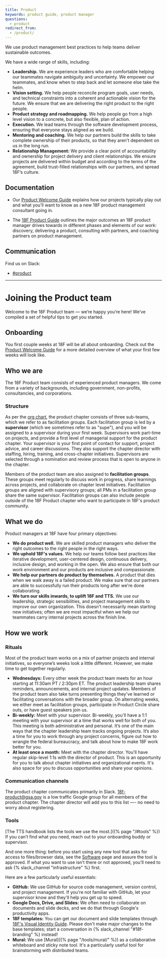 ```yaml
---
title: Product
keywords: product guide, product manager
questions:
  - product
redirect_from:
  - /product/
---
```


We use product management best practices to help teams deliver sustainable
outcomes.

We have a wide range of skills, including:

- **Leadership.** We are experience leaders who are comfortable helping our
  teammates navigate ambiguity and uncertainty. We empower our teammates, and
  know when to step back and let someone else take the helm.
- **Vision setting.** We help people reconcile program goals, user needs, and
  technical constraints into a coherent and actionable vision for the future. We
  ensure that we are delivering the right product to the right people.
- **Product strategy and roadmapping.** We help people go from a high level
  vision to a concrete, but also flexible, plan of action.
- **Execution.** We lead teams through the software development process,
  ensuring that everyone stays aligned as we build.
- **Mentoring and coaching.** We help our partners build the skills to take
  complete ownership of their products, so that they aren't dependent on us in
  the long run.
- **Relationship Management:** We provide a clear point of accountability and
  ownership for project delivery and client relationships. We ensure projects
  are delivered within budget and according to the terms of the agreement, build
  trust-filled relationships with our partners, and spread 18F’s culture.

## Documentation

- Our
  [Product Welcome Guide](https://docs.google.com/document/d/18YQtfLVb4klrZlUhKpZWYcDmM_PNKeYsWTPqMrcWcLE/edit#heading=h.3aypeb3a9sqy)
  explains how our projects typically play out and what you’ll want to know as a
  new 18F product management consultant going in.

- The [18F Product Guide](https://product-guide.18f.gov/) outlines the major
  outcomes an 18F product manager drives towards in different phases and
  elements of our work: discovery, delivering a product, consulting with
  partners, and coaching partners on product management.

## Communication

Find us on Slack:

- [#product](https://slack.com/app_redirect?channel=product)

---

# Joining the Product team

Welcome to the 18F Product team — we’re happy you’re here! We’ve compiled a set
of helpful tips to get you started.

## Onboarding

You first couple weeks at 18F will be all about onboarding. Check out the
[Product Welcome Guide](https://docs.google.com/document/d/18YQtfLVb4klrZlUhKpZWYcDmM_PNKeYsWTPqMrcWcLE/edit#heading=h.3aypeb3a9sqy)
for a more detailed overview of what your first few weeks will look like.

## Who we are

The 18F Product team consists of experienced product managers. We come from a
variety of backgrounds, including government, non-profits, consultancies, and
corporations.

### Structure

As per the
[org chart](https://docs.google.com/presentation/d/189TanLPSFF9MWvNr6VdfUvhBAWBSXeoCSGD2ZXRDm3s/edit#slide=id.g3f7d5fd6a1_2_81),
the product chapter consists of three sub-teams, which we refer to as
facilitation groups. Each facilitation group is led by a **supervisor** (which
we sometimes refer to as "supe"), and you will be assigned to a supervisor
during your first week. Supervisors work part-time on projects, and provide a
first level of managerial support for the product chapter. Your supervisor is
your first point of contact for support, project advice, and career discussions.
They also support the chapter director with staffing, hiring, training, and
cross-chapter initiatives. Supervisors are selected through a nomination and
review process that is open to anyone in the chapter.

Members of the product team are also assigned to **facilitation groups**. These
groups meet regularly to discuss work in progress, share learnings across
projects, and collaborate on chapter level initiatives. Facilitation groups are
aligned with supervisory groups; all PMs in a facilitation group share the same
supervisor. Facilitation groups can also include people outside of the 18F
Product chapter who want to participate in 18F's product community.

## What we do

Product managers at 18F have four primary objectives:

- **We do product well.** We are skilled product managers who deliver the right
  outcomes to the right people in the right ways.
- **We uphold 18F's values.** We help our teams follow best practices like
  iterative development, user-centered design, continuous delivery, inclusive
  design, and working in the open. We also ensure that both our work environment
  and our products are inclusive and compassionate.
- **We help our partners do product by themselves.** A product that dies when we
  walk away is a failed product. We make sure that our partners are able to
  successfully run their products long after we're done collaborating.
- **We turn our skills inwards, to uplift 18F and TTS.** We use our leadership,
  strategic sensibilities, and project management skills to improve our own
  organization. This doesn't necessarily mean starting new initiatives; often we
  are most impactful when we help our teammates carry internal projects across
  the finish line.

## How we work

### Rituals

Most of the product team works on a mix of partner projects and internal
initiatives, so everyone’s weeks look a little different. However, we make time
to get together regularly.

- **Wednesdays:** Every other week the product team meets for an hour starting
  at 11:30am PT / 2:30pm ET. The product leadership team shares reminders,
  announcements, and internal project updates. Members of the product team also
  take turns presenting things they've learned or facilitating conversations
  with the broader group. On alternating weeks, we either meet as facilitation
  groups, participate in Product Circle share outs, or have guest speakers join
  us.
- **Bi-weekly:** Meet with your supervisor. Bi-weekly, you'll have a 1:1 meeting
  with your supervisor at a time that works well for both of you. This meeting
  is both administrative and personal. It’s one of the main ways that the
  chapter leadership team tracks ongoing projects. It’s also a time for you to
  work through any project concerns, figure out how to wrangle the federal
  bureaucracy, and talk about how to make 18F work better for you.
- **At least once a month:** Meet with the chapter director. You'll have regular
  skip-level 1:1s with the director of product. This is an opportunity for you
  to talk about chapter initiatives and organizational events. It's also space
  for you to discuss opportunities and share your opinions.

### Communication channels

The product chapter communicates primarily in Slack. 18f-product@gsa.gov is a
low traffic Google group for all members of the product chapter. The chapter
director will add you to this list —- no need to worry about registering.

### Tools

[The TTS handbook lists the tools we use the most.]({% page "/#tools" %}) If you
can’t find what you need, reach out to your onboarding buddy or supervisor.

And one more thing: before you start using any new tool that asks for access to
files/browser data, see the [Software]({{base.baseurl}}/software/) page and
assure the tool is approved. If what you want to use isn’t there or not
approved, you’ll need to ask {% slack_channel "infrastructure" %} first.

Here are a few particularly useful essentials:

- **GitHub:** We use GitHub for source code management, version control, and
  project management. If you're not familiar with GitHub, let your supervisor
  know and they'll help you get up to speed.
- **Google Docs, Drive, and Slides:** We often need to collaborate on documents
  and slide decks, and we do that through Google's productivity apps.
- **18F templates:** You can get our document and slide templates through
  [18F's Visual Identity Guide](https://brand.18f.gov/templates). Please don't
  make major changes to the base templates; start a conversation in
  {% slack_channel "#18f-branding" %} instead!
- **Mural:** We use [Mural]({% page "/tools/mural/" %}) as a collaborative
  whiteboard and sticky note tool. It's a particularly useful tool for
  brainstorming with distributed teams.
